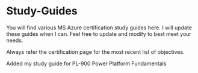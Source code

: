# Study-Guides

You will find various MS Azure certification study guides here. I will update these guides when I can. Feel free to update and modify to best meet your needs. 

Always refer the certification page for the most recent list of objectives. 

Added my study guide for PL-900 Power Platform Fundamentals
